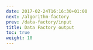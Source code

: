 ```yaml
---
date: 2017-02-24T16:16:30+01:00
next: /algorithm-factory
prev: /data-factory/input
title: Data Factory output
toc: true
weight: 10
---
```

